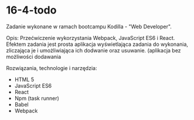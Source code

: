 # 16-4-todo

Zadanie wykonane w ramach bootcampu Kodilla - "Web Developer".

Opis: Przećwiczenie wykorzystania Webpack, JavaScript ES6 i React. Efektem zadania jest prosta aplikacja wyświetlająca zadania do wykonania, zliczająca je i umożliwiająca ich dodwanie oraz usuwanie.
(aplikacja bez możliwości dodawania

Rozwiązania, technologie i narzędzia:

- HTML 5
- JavaScript ES6
- React
- Npm (task runner)
- Babel
- Webpack
